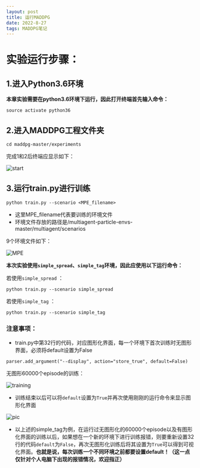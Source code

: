 ```yaml
---
layout: post
title: 运行MADDPG
date: 2022-8-27 
tags: MADDPG笔记   
---
```


# 实验运行步骤：

## 1.进入Python3.6环境

**本章实验需要在python3.6环境下运行，因此打开终端首先输入命令：**

```
source activate python36
```

## 2.进入MADDPG工程文件夹

```
cd maddpg-master/experiments
```
 完成1和2后终端应显示如下：
 
 ![start](https://effun.xyz/images/MADDPG/start.jpg)

## 3.运行train.py进行训练

```
python train.py --scenario <MPE_filename>
```
* 这里MPE_filename代表要训练的环境文件
* 环境文件存放的路径是/multiagent-particle-envs-master/multiagent/scenarios

9个环境文件如下：

![MPE](https://effun.xyz/images/MADDPG/MPE.jpg)
  
**本次实验使用`simple_spread`、`simple_tag`环境，因此应使用以下运行命令：**

若使用`simple_spread` ：
```
python train.py --scenario simple_spread
```
若使用`simple_tag` ：
```
python train.py --scenario simple_tag
```
### 注意事项：
* train.py中第32行的代码，对应图形化界面，每一个环境下首次训练时无图形界面，必须将default设置为False
 ```
 parser.add_argument("--display", action="store_true", default=False)
 ```
无图形60000个episode的训练：

![training](https://effun.xyz/images/MADDPG/training.jpg)

 * 训练结束以后可以将`default`设置为`True`并再次使用刚刚的运行命令来显示图形化界面

![pic](https://effun.xyz/images/MADDPG/pic.jpg)

* 以上述的simple_tag为例，在运行过无图形化的60000个episode以及有图形化界面的训练以后，如果想在一个新的环境下进行训练报错，则要重新设置32行的代码`default`为`False`，再次无图形化训练后将其设置为`True`可以得到可视化界面。**也就是说，每次训练一个不同环境之前都要设置default！（这一点仅针对个人电脑下出现的报错情况，欢迎指正）**